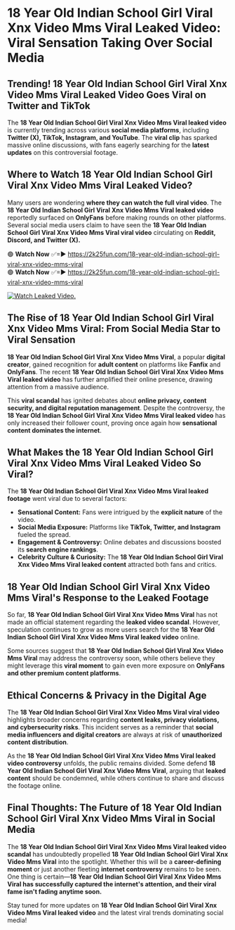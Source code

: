 # 18 Year Old Indian School Girl Viral Xnx Video Mms Viral Leaked Video: Viral Sensation Taking Over Social Media

## **Trending! 18 Year Old Indian School Girl Viral Xnx Video Mms Viral Leaked Video Goes Viral on Twitter and TikTok**
The **18 Year Old Indian School Girl Viral Xnx Video Mms Viral leaked video** is currently trending across various **social media platforms**, including **Twitter (X), TikTok, Instagram, and YouTube**. The **viral clip** has sparked massive online discussions, with fans eagerly searching for the **latest updates** on this controversial footage.

## **Where to Watch 18 Year Old Indian School Girl Viral Xnx Video Mms Viral Leaked Video?**
Many users are wondering **where they can watch the full viral video**. The **18 Year Old Indian School Girl Viral Xnx Video Mms Viral leaked video** reportedly surfaced on **OnlyFans** before making rounds on other platforms. Several social media users claim to have seen the **18 Year Old Indian School Girl Viral Xnx Video Mms Viral viral video** circulating on **Reddit, Discord, and Twitter (X).**

🟢 **Watch Now** ✅=► https://2k25fun.com/18-year-old-indian-school-girl-viral-xnx-video-mms-viral  
🟢 **Watch Now** ✅=► https://2k25fun.com/18-year-old-indian-school-girl-viral-xnx-video-mms-viral  

[![Watch Leaked Video.](https://miro.medium.com/v2/resize:fit:828/format:webp/1*cilzJN44JGOrTw9NJCrNHA.gif "Watch Leaked Video")](https://2k25fun.com/18-year-old-indian-school-girl-viral-xnx-video-mms-viral)

## **The Rise of 18 Year Old Indian School Girl Viral Xnx Video Mms Viral: From Social Media Star to Viral Sensation**
**18 Year Old Indian School Girl Viral Xnx Video Mms Viral**, a popular **digital creator**, gained recognition for **adult content** on platforms like **Fanfix** and **OnlyFans**. The recent **18 Year Old Indian School Girl Viral Xnx Video Mms Viral leaked video** has further amplified their online presence, drawing attention from a massive audience.

This **viral scandal** has ignited debates about **online privacy, content security, and digital reputation management**. Despite the controversy, the **18 Year Old Indian School Girl Viral Xnx Video Mms Viral leaked video** has only increased their follower count, proving once again how **sensational content dominates the internet**.

## **What Makes the 18 Year Old Indian School Girl Viral Xnx Video Mms Viral Leaked Video So Viral?**
The **18 Year Old Indian School Girl Viral Xnx Video Mms Viral leaked footage** went viral due to several factors:
- **Sensational Content:** Fans were intrigued by the **explicit nature** of the video.
- **Social Media Exposure:** Platforms like **TikTok, Twitter, and Instagram** fueled the spread.
- **Engagement & Controversy:** Online debates and discussions boosted its **search engine rankings**.
- **Celebrity Culture & Curiosity:** The **18 Year Old Indian School Girl Viral Xnx Video Mms Viral leaked content** attracted both fans and critics.

## **18 Year Old Indian School Girl Viral Xnx Video Mms Viral's Response to the Leaked Footage**
So far, **18 Year Old Indian School Girl Viral Xnx Video Mms Viral** has not made an official statement regarding the **leaked video scandal**. However, speculation continues to grow as more users search for the **18 Year Old Indian School Girl Viral Xnx Video Mms Viral leaked video** online.

Some sources suggest that **18 Year Old Indian School Girl Viral Xnx Video Mms Viral** may address the controversy soon, while others believe they might leverage this **viral moment** to gain even more exposure on **OnlyFans and other premium content platforms**.

## **Ethical Concerns & Privacy in the Digital Age**
The **18 Year Old Indian School Girl Viral Xnx Video Mms Viral viral video** highlights broader concerns regarding **content leaks, privacy violations, and cybersecurity risks**. This incident serves as a reminder that **social media influencers and digital creators** are always at risk of **unauthorized content distribution**.

As the **18 Year Old Indian School Girl Viral Xnx Video Mms Viral leaked video controversy** unfolds, the public remains divided. Some defend **18 Year Old Indian School Girl Viral Xnx Video Mms Viral**, arguing that **leaked content** should be condemned, while others continue to share and discuss the footage online.

## **Final Thoughts: The Future of 18 Year Old Indian School Girl Viral Xnx Video Mms Viral in Social Media**
The **18 Year Old Indian School Girl Viral Xnx Video Mms Viral leaked video scandal** has undoubtedly propelled **18 Year Old Indian School Girl Viral Xnx Video Mms Viral** into the spotlight. Whether this will be a **career-defining moment** or just another fleeting **internet controversy** remains to be seen. One thing is certain—**18 Year Old Indian School Girl Viral Xnx Video Mms Viral has successfully captured the internet's attention, and their viral fame isn't fading anytime soon.**

Stay tuned for more updates on **18 Year Old Indian School Girl Viral Xnx Video Mms Viral leaked video** and the latest viral trends dominating social media!